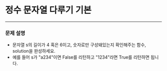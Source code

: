 # 정수 문자열 다루기 기본
***

### 문제 설명

- 문자열 s의 길이가 4 혹은 6이고, 숫자로만 구성돼있는지 확인해주는 함수, solution을 완성하세요. 
- 예를 들어 s가 "a234"이면 False를 리턴하고 "1234"라면 True를 리턴하면 됩니다.